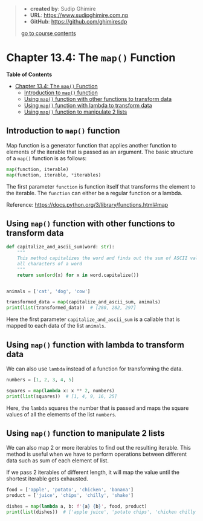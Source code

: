 > - **created by**: Sudip Ghimire
> - **URL**: https://www.sudipghimire.com.np
> - **GitHub**: https://github.com/ghimiresdp
>
> [go to course contents](https://github.com/ghimiresdp/pythrone/)

# Chapter 13.4: The `map()` Function

**Table of Contents**

- [Chapter 13.4: The `map()` Function](#chapter-134-the-map-function)
  - [Introduction to `map()` function](#introduction-to-map-function)
  - [Using `map()` function with other functions to transform data](#using-map-function-with-other-functions-to-transform-data)
  - [Using `map()` function with lambda to transform data](#using-map-function-with-lambda-to-transform-data)
  - [Using `map()` function to manipulate 2 lists](#using-map-function-to-manipulate-2-lists)

## Introduction to `map()` function

Map function is a generator function that applies another function to elements
of the iterable that is passed as an argument. The basic structure of a `map()`
function is as follows:

```python
map(function, iterable)
map(function, iterable, *iterables)
```

The first parameter `function` is function itself that transforms the element to
the iterable. The `function` can either be a regular function or a lambda.

Reference: <https://docs.python.org/3/library/functions.html#map>

## Using `map()` function with other functions to transform data

```python
def capitalize_and_ascii_sum(word: str):
    """
    This method capitalizes the word and finds out the sum of ASCII value of
    all characters of a word
    """
    return sum(ord(x) for x in word.capitalize())


animals = ['cat', 'dog', 'cow']

transformed_data = map(capitalize_and_ascii_sum, animals)
print(list(transformed_data))  # [280, 282, 297]

```

Here the first parameter `capitalize_and_ascii_sum` is a callable that is mapped
to each data of the list `animals`.

## Using `map()` function with lambda to transform data

We can also use `lambda` instead of a function for transforming the data.

```python
numbers = [1, 2, 3, 4, 5]

squares = map(lambda x: x ** 2, numbers)
print(list(squares))  # [1, 4, 9, 16, 25]
```

Here, the `lambda` squares the number that is passed and maps the square values
of all the elements of the list `numbers`.


## Using `map()` function to manipulate 2 lists

We can also map 2 or more iterables to find out the resulting iterable. This
method is useful when we have to perform operations between different data such
as sum of each element of list.

If we pass 2 iterables of different length, it will map the value until the
shortest iterable gets exhausted.

```python
food = ['apple', 'potato', 'chicken', 'banana']
product = ['juice', 'chips', 'chilly', 'shake']

dishes = map(lambda a, b: f'{a} {b}', food, product)
print(list(dishes))  # ['apple juice', 'potato chips', 'chicken chilly', 'banana shake']
```
